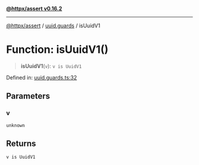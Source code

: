 [**@httpx/assert v0.16.2**](../../README.md)

***

[@httpx/assert](../../README.md) / [uuid.guards](../README.md) / isUuidV1

# Function: isUuidV1()

> **isUuidV1**(`v`): `v is UuidV1`

Defined in: [uuid.guards.ts:32](https://github.com/belgattitude/httpx/blob/7682ae8e8bf25ac4dbe7ea6b3b3dbe40b897e70c/packages/assert/src/uuid.guards.ts#L32)

## Parameters

### v

`unknown`

## Returns

`v is UuidV1`
